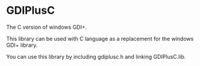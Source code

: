 # GDIPlusC
The C version of windows GDI+.

This library can be used with C language as a replacement for the windows GDI+ library. 

You can use this library by including gdiplusc.h and linking GDIPlusC.lib.
